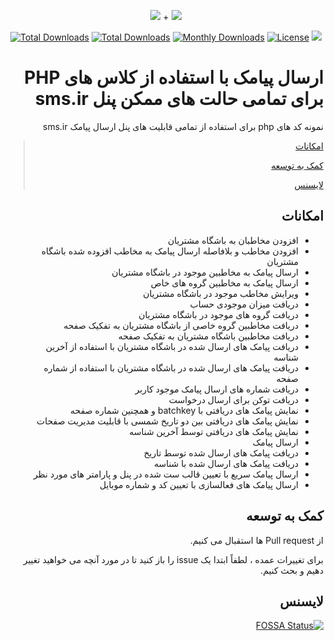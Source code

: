 <p align="center">
<img src="https://user-images.githubusercontent.com/3329008/111814382-a31bc700-88ef-11eb-94e2-41dd10c0d2b1.png" /> + 
<img src="https://user-images.githubusercontent.com/3329008/112437105-362b8580-8d64-11eb-9991-5fc7c02ef56d.png" />
</p>
<p align="center">
  <a href="https://packagist.org/packages/pejmankheyri/smsir-php"><img src="https://poser.pugx.org/pejmankheyri/smsir-php/v/stable" alt="Total Downloads"></a>
<a href="https://packagist.org/packages/pejmankheyri/smsir-php"><img src="https://img.shields.io/packagist/dt/pejmankheyri/smsir-php" alt="Total Downloads"></a>
  <a href="https://packagist.org/packages/pejmankheyri/smsir-php"><img src="https://poser.pugx.org/pejmankheyri/smsir-php/d/monthly" alt="Monthly Downloads"></a>
<a href="https://packagist.org/packages/pejmankheyri/smsir-php"><img src="https://img.shields.io/github/license/pejmankheyri/smsir-php" alt="License"></a>
<a href="https://app.fossa.com/projects/git%2Bgithub.com%2Fpejmankheyri%2FSMSIR-PHP?ref=badge_shield" alt="FOSSA Status"><img src="https://app.fossa.com/api/projects/git%2Bgithub.com%2Fpejmankheyri%2FSMSIR-PHP.svg?type=shield"/></a>
</p>
<div dir="rtl">

# ارسال پیامک با استفاده از کلاس های PHP برای تمامی حالت های ممکن پنل sms.ir

نمونه کد های php برای استفاده از تمامی قابلیت های پنل ارسال پیامک sms.ir


> [امکانات](https://github.com/pejmankheyri/SMSIR-PHP#%D8%A7%D9%85%DA%A9%D8%A7%D9%86%D8%A7%D8%AA)
> 
> [کمک به توسعه](https://github.com/pejmankheyri/SMSIR-PHP#%DA%A9%D9%85%DA%A9-%D8%A8%D9%87-%D8%AA%D9%88%D8%B3%D8%B9%D9%87)
> 
> [لایسنس](https://github.com/pejmankheyri/SMSIR-PHP#%D9%84%D8%A7%DB%8C%D8%B3%D9%86%D8%B3)

## امکانات

* افزودن مخاطبان به باشگاه مشتریان
* افزودن مخاطب و بلافاصله ارسال پیامک به مخاطب افزوده شده باشگاه مشتریان
* ارسال پیامک به مخاطبین موجود در باشگاه مشتریان
* ارسال پیامک به مخاطبین گروه های خاص
* ویرایش مخاطب موجود در باشگاه مشتریان
* دریافت میزان موجودی حساب
* دریافت گروه های موجود در باشگاه مشتریان
* دریافت مخاطبین گروه خاصی از باشگاه مشتریان به تفکیک صفحه
* دریافت مخاطبین باشگاه مشتریان به تفکیک صفحه
* دریافت پیامک های ارسال شده در باشگاه مشتریان با استفاده از آخرین شناسه
* دریافت پیامک های ارسال شده در باشگاه مشتریان با استفاده از شماره صفحه
* دریافت شماره های ارسال پیامک موجود کاربر
* دریافت توکن برای ارسال درخواست
* نمایش پیامک های دریافتی با batchkey و همچنین شماره صفحه
* نمایش پیامک های دریافتی بین دو تاریخ شمسی با قابلیت مدیریت صفحات
* نمایش پیامک های دریافتی توسط آخرین شناسه
* ارسال پیامک
* دریافت پیامک های ارسال شده توسط تاریخ
* دریافت پیامک های ارسال شده با شناسه
* ارسال پیامک سریع با تعیین قالب ست شده در پنل و پارامتر های مورد نظر
* ارسال پیامک های فعالسازی با تعیین کد و شماره موبایل


## کمک به توسعه

از Pull request ها استقبال می کنیم.

برای تغییرات عمده ، لطفاً ابتدا یک issue را باز کنید تا در مورد آنچه می خواهید تغییر دهیم و بحث کنیم.

## لایسنس

[![FOSSA Status](https://app.fossa.com/api/projects/git%2Bgithub.com%2Fpejmankheyri%2FSMSIR-PHP.svg?type=large)](https://app.fossa.com/projects/git%2Bgithub.com%2Fpejmankheyri%2FSMSIR-PHP?ref=badge_large)

</div>